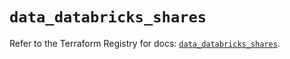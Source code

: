 # `data_databricks_shares`

Refer to the Terraform Registry for docs: [`data_databricks_shares`](https://registry.terraform.io/providers/databricks/databricks/1.36.2/docs/data-sources/shares).
